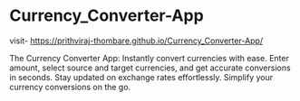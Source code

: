 # Currency_Converter-App
visit- https://prithviraj-thombare.github.io/Currency_Converter-App/

The Currency Converter App: Instantly convert currencies with ease. Enter amount, select source and target currencies, and get accurate conversions in seconds. Stay updated on exchange rates effortlessly. Simplify your currency conversions on the go.
